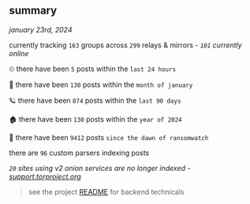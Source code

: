 
## summary
_january 23rd, 2024_

currently tracking `163` groups across `299` relays & mirrors - _`101` currently online_

⏲ there have been `5` posts within the `last 24 hours`

🦈 there have been `130` posts within the `month of january`

🪐 there have been `874` posts within the `last 90 days`

🏚 there have been `130` posts within the `year of 2024`

🦕 there have been `9412` posts `since the dawn of ransomwatch`

there are `96` custom parsers indexing posts

_`20` sites using v2 onion services are no longer indexed - [support.torproject.org](https://support.torproject.org/onionservices/v2-deprecation/)_

> see the project [README](https://github.com/joshhighet/ransomwatch#ransomwatch--) for backend technicals
